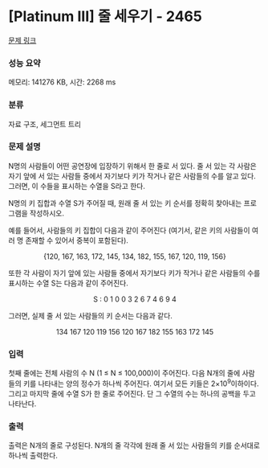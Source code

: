 # [Platinum III] 줄 세우기 - 2465 

[문제 링크](https://www.acmicpc.net/problem/2465) 

### 성능 요약

메모리: 141276 KB, 시간: 2268 ms

### 분류

자료 구조, 세그먼트 트리

### 문제 설명

<p>N명의 사람들이 어떤 공연장에 입장하기 위해서 한 줄로 서 있다. 줄 서 있는 각 사람은 자기 앞에 서 있는 사람들 중에서 자기보다 키가 작거나 같은 사람들의 수를 알고 있다. 그러면, 이 수들을 표시하는 수열을 S라고 한다.</p>

<p>N명의 키 집합과 수열 S가 주어질 때, 원래 줄 서 있는 키 순서를 정확히 찾아내는 프로그램을 작성하시오. </p>

<p>예를 들어서, 사람들의 키 집합이 다음과 같이 주어진다 (여기서, 같은 키의 사람들이 여러 명 존재할 수 있어서 중복이 포함된다). </p>

<p style="text-align: center;">{120, 167, 163, 172, 145, 134, 182, 155, 167, 120, 119, 156}</p>

<p>또한 각 사람이 자기 앞에 있는 사람들 중에서 자기보다 키가 작거나 같은 사람들의 수를 표시하는 수열 S는 다음과 같이 주어진다. </p>

<p style="text-align: center;">S : 0 1 0 0 3 2 6 7 4 6 9 4</p>

<p>그러면, 실제 줄 서 있는 사람들의 키 순서는 다음과 같다. </p>

<p style="text-align: center;">134 167 120 119 156 120 167 182 155 163  172 145</p>

### 입력 

 <p>첫째 줄에는 전체 사람의 수 N (1 ≤ N ≤ 100,000)이 주어진다. 다음 N개의 줄에 사람들의 키를 나타내는 양의 정수가 하나씩 주어진다. 여기서 모든 키들은 2×10<sup>9</sup>이하이다. 그리고 마지막 줄에 수열 S가 한 줄로 주어진다. 단 그 수열의 수는 하나의 공백을 두고 나타난다. </p>

### 출력 

 <p>출력은 N개의 줄로 구성된다. N개의 줄 각각에 원래 줄 서 있는 사람들의 키를 순서대로 하나씩 출력한다. </p>

